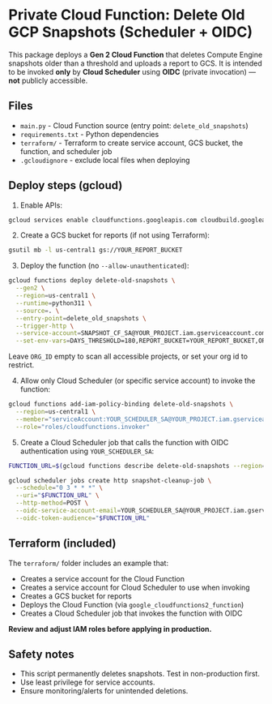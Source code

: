# Private Cloud Function: Delete Old GCP Snapshots (Scheduler + OIDC)

This package deploys a **Gen 2 Cloud Function** that deletes Compute Engine snapshots older than a threshold and uploads a report to GCS.
It is intended to be invoked **only** by **Cloud Scheduler** using **OIDC** (private invocation) — **not** publicly accessible.

## Files
- `main.py` - Cloud Function source (entry point: `delete_old_snapshots`)
- `requirements.txt` - Python dependencies
- `terraform/` - Terraform to create service account, GCS bucket, the function, and scheduler job
- `.gcloudignore` - exclude local files when deploying

## Deploy steps (gcloud)
1. Enable APIs:
```bash
gcloud services enable cloudfunctions.googleapis.com cloudbuild.googleapis.com compute.googleapis.com cloudresourcemanager.googleapis.com storage.googleapis.com cloudscheduler.googleapis.com
```

2. Create a GCS bucket for reports (if not using Terraform):
```bash
gsutil mb -l us-central1 gs://YOUR_REPORT_BUCKET
```

3. Deploy the function (no `--allow-unauthenticated`):
```bash
gcloud functions deploy delete-old-snapshots \
  --gen2 \
  --region=us-central1 \
  --runtime=python311 \
  --source=. \
  --entry-point=delete_old_snapshots \
  --trigger-http \
  --service-account=SNAPSHOT_CF_SA@YOUR_PROJECT.iam.gserviceaccount.com \
  --set-env-vars=DAYS_THRESHOLD=180,REPORT_BUCKET=YOUR_REPORT_BUCKET,ORG_ID=
```
Leave `ORG_ID` empty to scan all accessible projects, or set your org id to restrict.

4. Allow only Cloud Scheduler (or specific service account) to invoke the function:
```bash
gcloud functions add-iam-policy-binding delete-old-snapshots \
  --region=us-central1 \
  --member="serviceAccount:YOUR_SCHEDULER_SA@YOUR_PROJECT.iam.gserviceaccount.com" \
  --role="roles/cloudfunctions.invoker"
```

5. Create a Cloud Scheduler job that calls the function with OIDC authentication using `YOUR_SCHEDULER_SA`:
```bash
FUNCTION_URL=$(gcloud functions describe delete-old-snapshots --region=us-central1 --gen2 --format='value(serviceConfig.uri)')

gcloud scheduler jobs create http snapshot-cleanup-job \
  --schedule="0 3 * * *" \
  --uri="$FUNCTION_URL" \
  --http-method=POST \
  --oidc-service-account-email=YOUR_SCHEDULER_SA@YOUR_PROJECT.iam.gserviceaccount.com \
  --oidc-token-audience="$FUNCTION_URL"
```

## Terraform (included)
The `terraform/` folder includes an example that:
- Creates a service account for the Cloud Function
- Creates a service account for Cloud Scheduler to use when invoking
- Creates a GCS bucket for reports
- Deploys the Cloud Function (via `google_cloudfunctions2_function`)
- Creates a Cloud Scheduler job that invokes the function with OIDC

**Review and adjust IAM roles before applying in production.**

## Safety notes
- This script permanently deletes snapshots. Test in non-production first.
- Use least privilege for service accounts.
- Ensure monitoring/alerts for unintended deletions.
